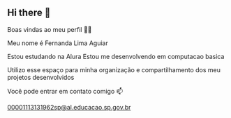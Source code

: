 ## Hi there 👋
Boas vindas ao meu perfil 💙💙

Meu nome é Fernanda Lima Aguiar

Estou estudando na Alura
Estou me desenvolvendo em computacao basica 

Utilizo esse espaço para minha organização e compartilhamento dos meu projetos desenvolvidos

Você pode entrar em contato comigo 📫

00001113131962sp@al.educacao.sp.gov.br
<!--
**Fernanda3-B/Fernanda3-B** is a ✨ _special_ ✨ repository because its `README.md` (this file) appears on your GitHub profile.

Here are some ideas to get you started:

- 🔭 I’m currently working on ...
- 🌱 I’m currently learning ...
- 👯 I’m looking to collaborate on ...
- 🤔 I’m looking for help with ...
- 💬 Ask me about ...
- 📫 How to reach me: ...
- 😄 Pronouns: ...
- ⚡ Fun fact: ...
-->
